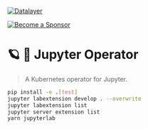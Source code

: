[![Datalayer](https://assets.datalayer.design/datalayer-25.svg)](https://datalayer.io)

[![Become a Sponsor](https://img.shields.io/static/v1?label=Become%20a%20Sponsor&message=%E2%9D%A4&logo=GitHub&style=flat&color=1ABC9C)](https://github.com/sponsors/datalayer)

# 🪐 🥷 Jupyter Operator

> A Kubernetes operator for Jupyter.

```bash
pip install -e .[test]
jupyter labextension develop . --overwrite
jupyter labextension list
jupyter server extension list
yarn jupyterlab
```
